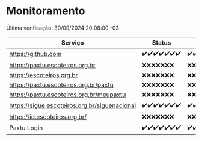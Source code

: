 # Monitoramento

Última verificação: 30/09/2024 20:08:00 -03

|Serviço|Status|Últimas 24h|
|---|---|---|
|https://github.com|<span title="2024-09-23: OK=23">✔️</span><span title="2024-09-24: OK=23">✔️</span><span title="2024-09-25: OK=23">✔️</span><span title="2024-09-26: OK=23">✔️</span><span title="2024-09-27: OK=23">✔️</span><span title="2024-09-28: OK=23">✔️</span><span title="2024-09-29: OK=23">✔️</span>|<span title="29/09/2024 21:41:00 -03 : 200">✔️</span><span title="29/09/2024 23:15:00 -03 : 200">✔️</span><span title="30/09/2024 00:19:00 -03 : 200">✔️</span><span title="30/09/2024 01:11:00 -03 : 200">✔️</span><span title="30/09/2024 02:08:00 -03 : 200">✔️</span><span title="30/09/2024 03:12:00 -03 : 200">✔️</span><span title="30/09/2024 04:09:00 -03 : 200">✔️</span><span title="30/09/2024 05:13:00 -03 : 200">✔️</span><span title="30/09/2024 06:09:00 -03 : 200">✔️</span><span title="30/09/2024 07:09:00 -03 : 200">✔️</span><span title="30/09/2024 08:07:00 -03 : 200">✔️</span><span title="30/09/2024 09:15:00 -03 : 200">✔️</span><span title="30/09/2024 10:18:00 -03 : 200">✔️</span><span title="30/09/2024 11:08:00 -03 : 200">✔️</span><span title="30/09/2024 12:08:00 -03 : 200">✔️</span><span title="30/09/2024 13:09:00 -03 : 200">✔️</span><span title="30/09/2024 14:07:00 -03 : 200">✔️</span><span title="30/09/2024 15:10:00 -03 : 200">✔️</span><span title="30/09/2024 16:05:00 -03 : 200">✔️</span><span title="30/09/2024 17:08:00 -03 : 200">✔️</span><span title="30/09/2024 18:07:00 -03 : 200">✔️</span><span title="30/09/2024 19:08:00 -03 : 200">✔️</span><span title="30/09/2024 20:08:00 -03 : 200">✔️</span>|
|https://paxtu.escoteiros.org.br|<span title="2024-09-23: Falhas=23">❌</span><span title="2024-09-24: Falhas=23">❌</span><span title="2024-09-25: Falhas=23">❌</span><span title="2024-09-26: Falhas=23">❌</span><span title="2024-09-27: Falhas=23">❌</span><span title="2024-09-28: Falhas=23">❌</span><span title="2024-09-29: Falhas=23">❌</span>|<span title="29/09/2024 21:41:00 -03 : 403">❌</span><span title="29/09/2024 23:15:00 -03 : 403">❌</span><span title="30/09/2024 00:19:00 -03 : 403">❌</span><span title="30/09/2024 01:11:00 -03 : 403">❌</span><span title="30/09/2024 02:08:00 -03 : 403">❌</span><span title="30/09/2024 03:12:00 -03 : 403">❌</span><span title="30/09/2024 04:09:00 -03 : 403">❌</span><span title="30/09/2024 05:13:00 -03 : 403">❌</span><span title="30/09/2024 06:09:00 -03 : 403">❌</span><span title="30/09/2024 07:09:00 -03 : 403">❌</span><span title="30/09/2024 08:07:00 -03 : 403">❌</span><span title="30/09/2024 09:15:00 -03 : 403">❌</span><span title="30/09/2024 10:18:00 -03 : 403">❌</span><span title="30/09/2024 11:08:00 -03 : 403">❌</span><span title="30/09/2024 12:08:00 -03 : 403">❌</span><span title="30/09/2024 13:09:00 -03 : 403">❌</span><span title="30/09/2024 14:07:00 -03 : 403">❌</span><span title="30/09/2024 15:10:00 -03 : 403">❌</span><span title="30/09/2024 16:05:00 -03 : 403">❌</span><span title="30/09/2024 17:08:00 -03 : 403">❌</span><span title="30/09/2024 18:07:00 -03 : 403">❌</span><span title="30/09/2024 19:08:00 -03 : 403">❌</span><span title="30/09/2024 20:08:00 -03 : 403">❌</span>|
|https://escoteiros.org.br|<span title="2024-09-23: Falhas=23">❌</span><span title="2024-09-24: Falhas=23">❌</span><span title="2024-09-25: Falhas=23">❌</span><span title="2024-09-26: Falhas=23">❌</span><span title="2024-09-27: Falhas=23">❌</span><span title="2024-09-28: Falhas=23">❌</span><span title="2024-09-29: Falhas=23">❌</span>|<span title="29/09/2024 21:41:00 -03 : 403">❌</span><span title="29/09/2024 23:15:00 -03 : 403">❌</span><span title="30/09/2024 00:19:00 -03 : 403">❌</span><span title="30/09/2024 01:11:00 -03 : 403">❌</span><span title="30/09/2024 02:08:00 -03 : 403">❌</span><span title="30/09/2024 03:12:00 -03 : 403">❌</span><span title="30/09/2024 04:09:00 -03 : 403">❌</span><span title="30/09/2024 05:13:00 -03 : 403">❌</span><span title="30/09/2024 06:09:00 -03 : 403">❌</span><span title="30/09/2024 07:09:00 -03 : 403">❌</span><span title="30/09/2024 08:07:00 -03 : 403">❌</span><span title="30/09/2024 09:15:00 -03 : 403">❌</span><span title="30/09/2024 10:18:00 -03 : 403">❌</span><span title="30/09/2024 11:08:00 -03 : 403">❌</span><span title="30/09/2024 12:08:00 -03 : 403">❌</span><span title="30/09/2024 13:09:00 -03 : 403">❌</span><span title="30/09/2024 14:07:00 -03 : 403">❌</span><span title="30/09/2024 15:10:00 -03 : 403">❌</span><span title="30/09/2024 16:05:00 -03 : 403">❌</span><span title="30/09/2024 17:08:00 -03 : 403">❌</span><span title="30/09/2024 18:07:00 -03 : 403">❌</span><span title="30/09/2024 19:08:00 -03 : 403">❌</span><span title="30/09/2024 20:08:00 -03 : 403">❌</span>|
|https://paxtu.escoteiros.org.br/paxtu|<span title="2024-09-23: Falhas=23">❌</span><span title="2024-09-24: Falhas=23">❌</span><span title="2024-09-25: Falhas=23">❌</span><span title="2024-09-26: Falhas=23">❌</span><span title="2024-09-27: Falhas=23">❌</span><span title="2024-09-28: Falhas=23">❌</span><span title="2024-09-29: Falhas=23">❌</span>|<span title="29/09/2024 21:41:00 -03 : 403">❌</span><span title="29/09/2024 23:15:00 -03 : 403">❌</span><span title="30/09/2024 00:19:00 -03 : 403">❌</span><span title="30/09/2024 01:11:00 -03 : 403">❌</span><span title="30/09/2024 02:08:00 -03 : 403">❌</span><span title="30/09/2024 03:12:00 -03 : 403">❌</span><span title="30/09/2024 04:09:00 -03 : 403">❌</span><span title="30/09/2024 05:13:00 -03 : 403">❌</span><span title="30/09/2024 06:09:00 -03 : 403">❌</span><span title="30/09/2024 07:09:00 -03 : 403">❌</span><span title="30/09/2024 08:07:00 -03 : 403">❌</span><span title="30/09/2024 09:15:00 -03 : 403">❌</span><span title="30/09/2024 10:18:00 -03 : 403">❌</span><span title="30/09/2024 11:08:00 -03 : 403">❌</span><span title="30/09/2024 12:08:00 -03 : 403">❌</span><span title="30/09/2024 13:09:00 -03 : 403">❌</span><span title="30/09/2024 14:07:00 -03 : 403">❌</span><span title="30/09/2024 15:10:00 -03 : 403">❌</span><span title="30/09/2024 16:05:00 -03 : 403">❌</span><span title="30/09/2024 17:08:00 -03 : 403">❌</span><span title="30/09/2024 18:07:00 -03 : 403">❌</span><span title="30/09/2024 19:08:00 -03 : 403">❌</span><span title="30/09/2024 20:08:00 -03 : 403">❌</span>|
|https://paxtu.escoteiros.org.br/meupaxtu|<span title="2024-09-23: Falhas=23">❌</span><span title="2024-09-24: Falhas=23">❌</span><span title="2024-09-25: Falhas=23">❌</span><span title="2024-09-26: Falhas=23">❌</span><span title="2024-09-27: Falhas=23">❌</span><span title="2024-09-28: Falhas=23">❌</span><span title="2024-09-29: Falhas=23">❌</span>|<span title="29/09/2024 21:41:00 -03 : 403">❌</span><span title="29/09/2024 23:15:00 -03 : 403">❌</span><span title="30/09/2024 00:19:00 -03 : 403">❌</span><span title="30/09/2024 01:11:00 -03 : 403">❌</span><span title="30/09/2024 02:08:00 -03 : 403">❌</span><span title="30/09/2024 03:12:00 -03 : 403">❌</span><span title="30/09/2024 04:09:00 -03 : 403">❌</span><span title="30/09/2024 05:13:00 -03 : 403">❌</span><span title="30/09/2024 06:09:00 -03 : 403">❌</span><span title="30/09/2024 07:09:00 -03 : 403">❌</span><span title="30/09/2024 08:07:00 -03 : 403">❌</span><span title="30/09/2024 09:15:00 -03 : 403">❌</span><span title="30/09/2024 10:18:00 -03 : 403">❌</span><span title="30/09/2024 11:08:00 -03 : 403">❌</span><span title="30/09/2024 12:08:00 -03 : 403">❌</span><span title="30/09/2024 13:09:00 -03 : 403">❌</span><span title="30/09/2024 14:07:00 -03 : 403">❌</span><span title="30/09/2024 15:10:00 -03 : 403">❌</span><span title="30/09/2024 16:05:00 -03 : 403">❌</span><span title="30/09/2024 17:08:00 -03 : 403">❌</span><span title="30/09/2024 18:07:00 -03 : 403">❌</span><span title="30/09/2024 19:08:00 -03 : 403">❌</span><span title="30/09/2024 20:08:00 -03 : 403">❌</span>|
|https://sigue.escoteiros.org.br/siguenacional|<span title="2024-09-23: OK=23">✔️</span><span title="2024-09-24: OK=23">✔️</span><span title="2024-09-25: OK=23">✔️</span><span title="2024-09-26: OK=23">✔️</span><span title="2024-09-27: OK=23">✔️</span><span title="2024-09-28: OK=23">✔️</span><span title="2024-09-29: OK=23">✔️</span>|<span title="29/09/2024 21:41:00 -03 : 200">✔️</span><span title="29/09/2024 23:15:00 -03 : 200">✔️</span><span title="30/09/2024 00:19:00 -03 : 200">✔️</span><span title="30/09/2024 01:11:00 -03 : 200">✔️</span><span title="30/09/2024 02:08:00 -03 : 200">✔️</span><span title="30/09/2024 03:12:00 -03 : 200">✔️</span><span title="30/09/2024 04:09:00 -03 : 200">✔️</span><span title="30/09/2024 05:13:00 -03 : 200">✔️</span><span title="30/09/2024 06:09:00 -03 : 200">✔️</span><span title="30/09/2024 07:09:00 -03 : 200">✔️</span><span title="30/09/2024 08:07:00 -03 : 200">✔️</span><span title="30/09/2024 09:15:00 -03 : 200">✔️</span><span title="30/09/2024 10:18:00 -03 : 200">✔️</span><span title="30/09/2024 11:08:00 -03 : 200">✔️</span><span title="30/09/2024 12:08:00 -03 : 200">✔️</span><span title="30/09/2024 13:09:00 -03 : 200">✔️</span><span title="30/09/2024 14:07:00 -03 : 200">✔️</span><span title="30/09/2024 15:10:00 -03 : 200">✔️</span><span title="30/09/2024 16:05:00 -03 : 200">✔️</span><span title="30/09/2024 17:08:00 -03 : 200">✔️</span><span title="30/09/2024 18:07:00 -03 : 200">✔️</span><span title="30/09/2024 19:08:00 -03 : 200">✔️</span><span title="30/09/2024 20:08:00 -03 : 200">✔️</span>|
|https://id.escoteiros.org.br/|<span title="2024-09-23: Falhas=23">❌</span><span title="2024-09-24: Falhas=23">❌</span><span title="2024-09-25: Falhas=23">❌</span><span title="2024-09-26: Falhas=23">❌</span><span title="2024-09-27: Falhas=23">❌</span><span title="2024-09-28: Falhas=23">❌</span><span title="2024-09-29: Falhas=23">❌</span>|<span title="29/09/2024 21:41:00 -03 : 403">❌</span><span title="29/09/2024 23:15:00 -03 : 403">❌</span><span title="30/09/2024 00:19:00 -03 : 403">❌</span><span title="30/09/2024 01:11:00 -03 : 403">❌</span><span title="30/09/2024 02:08:00 -03 : 403">❌</span><span title="30/09/2024 03:12:00 -03 : 403">❌</span><span title="30/09/2024 04:09:00 -03 : 403">❌</span><span title="30/09/2024 05:13:00 -03 : 403">❌</span><span title="30/09/2024 06:09:00 -03 : 403">❌</span><span title="30/09/2024 07:09:00 -03 : 403">❌</span><span title="30/09/2024 08:07:00 -03 : 403">❌</span><span title="30/09/2024 09:15:00 -03 : 403">❌</span><span title="30/09/2024 10:18:00 -03 : 403">❌</span><span title="30/09/2024 11:08:00 -03 : 403">❌</span><span title="30/09/2024 12:08:00 -03 : 403">❌</span><span title="30/09/2024 13:09:00 -03 : 403">❌</span><span title="30/09/2024 14:07:00 -03 : 403">❌</span><span title="30/09/2024 15:10:00 -03 : 403">❌</span><span title="30/09/2024 16:05:00 -03 : 403">❌</span><span title="30/09/2024 17:08:00 -03 : 403">❌</span><span title="30/09/2024 18:07:00 -03 : 403">❌</span><span title="30/09/2024 19:08:00 -03 : 403">❌</span><span title="30/09/2024 20:08:00 -03 : 403">❌</span>|
|Paxtu Login|<span title="2024-09-23: OK=23">✔️</span><span title="2024-09-24: OK=23">✔️</span><span title="2024-09-25: OK=23">✔️</span><span title="2024-09-26: OK=23">✔️</span><span title="2024-09-27: OK=23">✔️</span><span title="2024-09-28: OK=23">✔️</span><span title="2024-09-29: OK=23">✔️</span>|<span title="29/09/2024 21:41:00 -03 : 200">✔️</span><span title="29/09/2024 23:15:00 -03 : 200">✔️</span><span title="30/09/2024 00:19:00 -03 : 200">✔️</span><span title="30/09/2024 01:11:00 -03 : 200">✔️</span><span title="30/09/2024 02:08:00 -03 : 200">✔️</span><span title="30/09/2024 03:12:00 -03 : 200">✔️</span><span title="30/09/2024 04:09:00 -03 : 200">✔️</span><span title="30/09/2024 05:13:00 -03 : 200">✔️</span><span title="30/09/2024 06:09:00 -03 : 200">✔️</span><span title="30/09/2024 07:09:00 -03 : 200">✔️</span><span title="30/09/2024 08:07:00 -03 : 200">✔️</span><span title="30/09/2024 09:15:00 -03 : 200">✔️</span><span title="30/09/2024 10:18:00 -03 : 200">✔️</span><span title="30/09/2024 11:08:00 -03 : 200">✔️</span><span title="30/09/2024 12:08:00 -03 : 200">✔️</span><span title="30/09/2024 13:09:00 -03 : 200">✔️</span><span title="30/09/2024 14:07:00 -03 : 200">✔️</span><span title="30/09/2024 15:10:00 -03 : 200">✔️</span><span title="30/09/2024 16:05:00 -03 : 200">✔️</span><span title="30/09/2024 17:09:00 -03 : 200">✔️</span><span title="30/09/2024 18:07:00 -03 : 200">✔️</span><span title="30/09/2024 19:08:00 -03 : 200">✔️</span><span title="30/09/2024 20:08:00 -03 : 200">✔️</span>|
